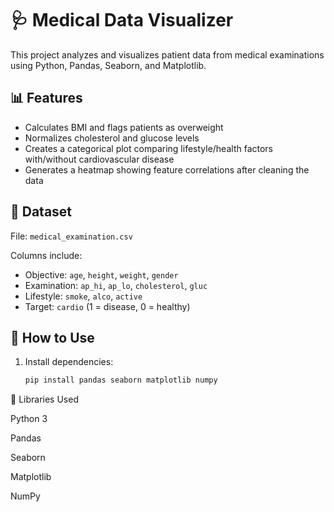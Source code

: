 # 🩺 Medical Data Visualizer

This project analyzes and visualizes patient data from medical examinations using Python, Pandas, Seaborn, and Matplotlib.

## 📊 Features

- Calculates BMI and flags patients as overweight
- Normalizes cholesterol and glucose levels
- Creates a categorical plot comparing lifestyle/health factors with/without cardiovascular disease
- Generates a heatmap showing feature correlations after cleaning the data

## 📁 Dataset

File: `medical_examination.csv`

Columns include:
- Objective: `age`, `height`, `weight`, `gender`
- Examination: `ap_hi`, `ap_lo`, `cholesterol`, `gluc`
- Lifestyle: `smoke`, `alco`, `active`
- Target: `cardio` (1 = disease, 0 = healthy)

## 🧪 How to Use

1. Install dependencies:
   ```bash
   pip install pandas seaborn matplotlib numpy
   
🧠 Libraries Used

Python 3

Pandas

Seaborn

Matplotlib

NumPy
